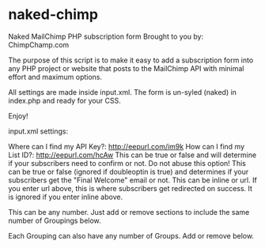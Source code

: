 naked-chimp
=========== 

Naked MailChimp PHP subscription form Brought to you by: ChimpChamp.com

The purpose of this script is to make it easy to add a subscription form into any PHP project or website that posts to the MailChimp API with minimal effort and maximum options.

All settings are made inside input.xml. The form is un-syled (naked) in index.php and ready for your CSS.

Enjoy!


input.xml settings:


<apikey key="YOUR_API_KEY" /> Where can I find my API Key?: http://eepurl.com/im9k
<listid key="YOUR_LIST_ID" /> How can I find my List ID?: http://eepurl.com/hcAw
<doubleoptin  key="false" /> This can be true or false and will determine if your subscribers need to confirm or not. Do not abuse this option!
<welcomeemail key="true" /> This can be true or false (ignored if doubleoptin is true) and determines if your subscribers get the "Final Welcome" email or not.
<successtype  key="url" /> This can be inline or url.
<thankyouurl  key="http://ChimpChamp.com" /> If you enter url above, this is where subscribers get redirected on success. It is ignored if you enter inline above.

<totalgroupings key="2" /> This can be any number. Just add or remove sections to include the same number of Groupings below.

<grouping key="Grouping 1 Name" > Each Grouping can also have any number of Groups. Add or remove below.
   <group key="Group 1 Name" />
   <group key="Group 2 Name" />
</grouping>

<grouping key="Grouping 2 Name" >
   <group key="Group 1 Name" />
   <group key="Group 2 Name" />
   <group key="Group 3 Name" />
</grouping>
